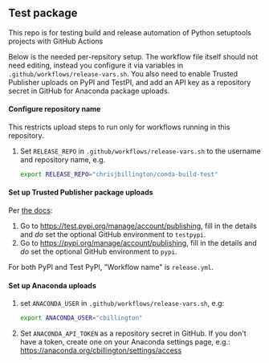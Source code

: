 Test package
------------

This repo is for testing build and release automation of Python setuptools projects with
GitHub Actions

Below is the needed per-repsitory setup. The workflow file itself should not need
editing, instead you configure it via variables in `.github/workflows/release-vars.sh`.
You also need to enable Trusted Publisher uploads on PyPI and TestPI, and add an API key
as a repository secret in GitHub for Anaconda package uploads.

#### Configure repository name

This restricts upload steps to run only for workflows running in this repository.

1. Set `RELEASE_REPO` in `.github/workflows/release-vars.sh` to the username and
   repository name, e.g.
   ```bash
   export RELEASE_REPO="chrisjbillington/conda-build-test"
   ```

#### Set up Trusted Publisher package uploads

Per [the docs](https://packaging.python.org/en/latest/guides/publishing-package-distribution-releases-using-github-actions-ci-cd-workflows/):

1. Go to https://test.pypi.org/manage/account/publishing, fill in the details and *do*
   set the optional GitHub environment to `testpypi`.
2. Go to https://pypi.org/manage/account/publishing, fill in the details and *do*
   set the optional GitHub environment to `pypi`.

For both PyPI and Test PyPI, "Workflow name" is `release.yml`.

#### Set up Anaconda uploads

1. set `ANACONDA_USER` in `.github/workflows/release-vars.sh`, e.g:
   ```bash
   export ANACONDA_USER="cbillington"
   ```
2. Set `ANACONDA_API_TOKEN` as a repository secret in GitHub. If you don't have a token,
   create one on your Anaconda settings page, e.g.:
   https://anaconda.org/cbillington/settings/access
